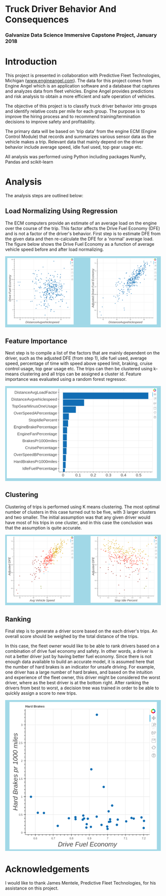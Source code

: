 # Truck Driver Behavior And Consequences

### Galvanize Data Science Immersive Capstone Project, January 2018

# Introduction

This project is presented in collaboration with Predictive Fleet Technologies, Michigan (www.engineangel.com). The data for this project comes from Engine Angel which is an application software and a database that captures and analyzes data from fleet vehicles. Engine Angel provides predictions and risk analysis to obtain a more efficient and safe operation of vehicles. 

The objective of this project is to classify truck driver behavior into groups and identify relative costs per mile for each group. The purpose is to improve the hiring process and to recommend training/termination decisions to improve safety and profitability.

The primary data will be based on 'trip data' from the engine ECM (Engine Control Module) that records and summarizes various sensor data as the vehicle makes a trip. Relevant data that mainly depend on the driver behavior include average speed, idle fuel used, top gear usage etc.

All analysis was performed using Python including packages NumPy, Pandas and scikit-learn

# Analysis

The analysis steps are outlined below:

## Load Normalizing Using Regression

The ECM computers provide an estimate of an average load on the engine over the course of the trip. This factor affects the Drive Fuel Economy (DFE) and is not a factor of the driver's behavior. First step is to estimate DFE from the given data and then re-calculate the DFE for a 'normal' average load. The figure below shows the Drive Fuel Economy as a function of average vehicle speed before and after load normalizing.

![regression](https://github.com/Kdswsj/TruckDriverBehaviorAndConsequences/blob/master/images/regression.png)


## Feature Importance

Next step is to compile a list of the factors that are mainly dependent on the driver, such as the adjusted DFE (from step 1), idle fuel used, average speed, percentage of time with speed above speed limit, braking, cruise control usage, top gear usage etc. The trips can then be clustered using k-means clustering and all trips can be assigned a cluster id. Feature importance was evaluated using a random forest regressor.

![features](https://github.com/Kdswsj/TruckDriverBehaviorAndConsequences/blob/master/images/features.png)

## Clustering

Clustering of trips is performed using K means clustering. The most optimal number of clusters in this case turned out to be five, with 3 larger clusters and two smaller. The initial assumption was that any given driver would have most of his trips in one cluster, and in this case the conclusion was that the assumption is quite accurate.

![clustering](https://github.com/Kdswsj/TruckDriverBehaviorAndConsequences/blob/master/images/clustering.png)

## Ranking

Final step is to generate a driver score based on the each driver's trips. An overall score should be weighed by the total distance of the trips. 

In this case, the fleet owner would like to be able to rank drivers based on a combination of drive fuel economy and safety. In other words, a driver is not a better driver just by having better fuel economy. Since there is not enough data available to build an accurate model, it is assumed here that the number of hard brakes is an indicator for unsafe driving. For example, one driver has a large number of hard brakes, and based on the intuition and experience of the fleet owner, this driver might be considered the worst driver, where as the best driver is at the bottom right. After ranking the drivers from best to worst, a decision tree was trained in order to be able to quickly assign a score to new trips.

![ranking](https://github.com/Kdswsj/TruckDriverBehaviorAndConsequences/blob/master/images/ranking.png)


# Acknowledgements

I would like to thank James Mentele, Predictive Fleet Technologies, for his assistance on this project.
